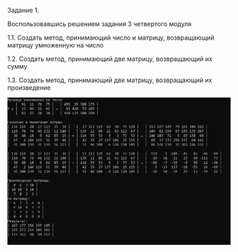 ﻿Задание 1.


Воспользовавшись решением задания 3 четвертого модуля

1.1. Создать метод, принимающий число и матрицу, возвращающий матрицу умноженную на число

1.2. Создать метод, принимающий две матрицу, возвращающий их сумму

1.3. Создать метод, принимающий две матрицу, возвращающий их произведение


![Image alt](https://github.com/sergey-crusher/Skillbox_CSharp/blob/master/5.%20SeparatingLogic-UsingMethods/SeparatingLogic-UsingMethods/1/result.JPG) 